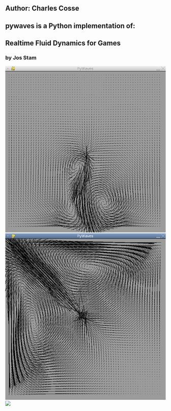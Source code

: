 ## Author: Charles Cosse
## pywaves is a Python implementation of:

## Realtime Fluid Dynamics for Games
### by Jos Stam

<img src="080510b.png">
<img src="080510a.png">
<img src="http://dev.asymptopia.org/static/images/pywaves_fp.png">
